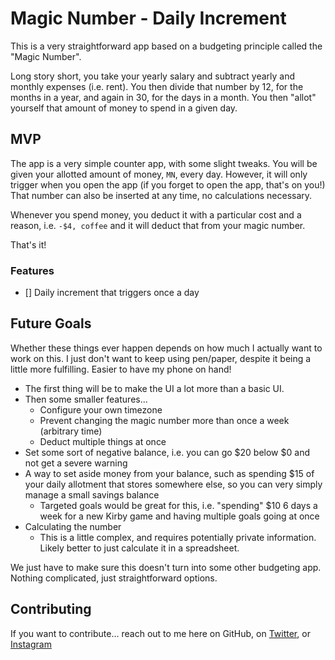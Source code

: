 # Magic Number - Daily Increment

This is a very straightforward app based on a budgeting principle called the "Magic Number".

Long story short, you take your yearly salary and subtract yearly and monthly expenses (i.e. rent). You then divide that number by 12, for the months in a year, and again in 30, for the days in a month. You then "allot" yourself that amount of money to spend in a given day.

## MVP

The app is a very simple counter app, with some slight tweaks. You will be given your allotted amount of money, `MN`, every day. However, it will only trigger when you open the app (if you forget to open the app, that's on you!) That number can also be inserted at any time, no calculations necessary.

Whenever you spend money, you deduct it with a particular cost and a reason, i.e. `-$4, coffee` and it will deduct that from your magic number.

That's it!

### Features

- [] Daily increment that triggers once a day

## Future Goals

Whether these things ever happen depends on how much I actually want to work on this. I just don't want to keep using pen/paper, despite it being a little more fulfilling. Easier to have my phone on hand!

- The first thing will be to make the UI a lot more than a basic UI.
- Then some smaller features...
    - Configure your own timezone
    - Prevent changing the magic number more than once a week (arbitrary time)
    - Deduct multiple things at once
- Set some sort of negative balance, i.e. you can go $20 below $0 and not get a severe warning
- A way to set aside money from your balance, such as spending $15 of your daily allotment that stores somewhere else, so you can very simply manage a small savings balance
    - Targeted goals would be great for this, i.e. "spending" $10 6 days a week for a new Kirby game and having multiple goals going at once
- Calculating the number
    - This is a little complex, and requires potentially private information. Likely better to just calculate it in a spreadsheet.

We just have to make sure this doesn't turn into some other budgeting app. Nothing complicated, just straightforward options.

## Contributing

If you want to contribute... reach out to me here on GitHub, on [Twitter](http://www.twitter.com/Mobkinz78), or [Instagram](http://www.instagram.com/markbacon78)